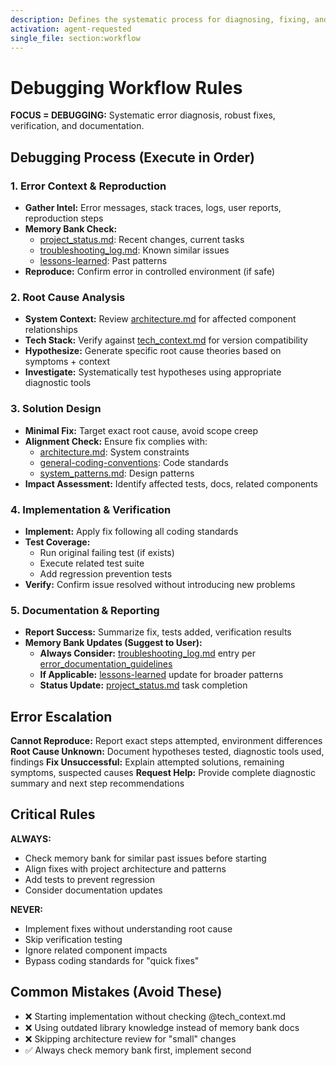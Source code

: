 ```yaml
---
description: Defines the systematic process for diagnosing, fixing, and documenting
activation: agent-requested
single_file: section:workflow
---
```

# Debugging Workflow Rules

**FOCUS = DEBUGGING:** Systematic error diagnosis, robust fixes, verification, and documentation.

## Debugging Process (Execute in Order)

### 1. Error Context & Reproduction
- **Gather Intel:** Error messages, stack traces, logs, user reports, reproduction steps
- **Memory Bank Check:** 
  - [project_status.md](memory-bank/status/project_status.md): Recent changes, current tasks
  - [troubleshooting_log.md](memory-bank/project/troubleshooting_log.md): Known similar issues
  - [lessons-learned](rules/best-practices/lessons-learned.md): Past patterns
- **Reproduce:** Confirm error in controlled environment (if safe)

### 2. Root Cause Analysis
- **System Context:** Review [architecture.md](memory-bank/project/architecture.md) for affected component relationships
- **Tech Stack:** Verify against [tech_context.md](memory-bank/project/tech_context.md) for version compatibility
- **Hypothesize:** Generate specific root cause theories based on symptoms + context
- **Investigate:** Systematically test hypotheses using appropriate diagnostic tools

### 3. Solution Design
- **Minimal Fix:** Target exact root cause, avoid scope creep
- **Alignment Check:** Ensure fix complies with:
  - [architecture.md](memory-bank/project/architecture.md): System constraints
  - [general-coding-conventions](rules/core/general-coding-conventions.md): Code standards
  - [system_patterns.md](memory-bank/project/system_patterns.md): Design patterns
- **Impact Assessment:** Identify affected tests, docs, related components

### 4. Implementation & Verification
- **Implement:** Apply fix following all coding standards
- **Test Coverage:**
  - Run original failing test (if exists)
  - Execute related test suite
  - Add regression prevention tests
- **Verify:** Confirm issue resolved without introducing new problems

### 5. Documentation & Reporting
- **Report Success:** Summarize fix, tests added, verification results
- **Memory Bank Updates (Suggest to User):**
  - **Always Consider:** [troubleshooting_log.md](memory-bank/project/troubleshooting_log.md) entry per [error_documentation_guidelines](rules/best-practices/error-documentation-guidelines.md)
  - **If Applicable:** [lessons-learned](rules/best-practices/lessons-learned.md) update for broader patterns
  - **Status Update:** [project_status.md](memory-bank/status/project_status.md) task completion

## Error Escalation

**Cannot Reproduce:** Report exact steps attempted, environment differences
**Root Cause Unknown:** Document hypotheses tested, diagnostic tools used, findings
**Fix Unsuccessful:** Explain attempted solutions, remaining symptoms, suspected causes
**Request Help:** Provide complete diagnostic summary and next step recommendations

## Critical Rules

**ALWAYS:**
- Check memory bank for similar past issues before starting
- Align fixes with project architecture and patterns
- Add tests to prevent regression
- Consider documentation updates

**NEVER:**
- Implement fixes without understanding root cause
- Skip verification testing
- Ignore related component impacts
- Bypass coding standards for "quick fixes"

## Common Mistakes (Avoid These)
- ❌ Starting implementation without checking @tech_context.md
- ❌ Using outdated library knowledge instead of memory bank docs
- ❌ Skipping architecture review for "small" changes
- ✅ Always check memory bank first, implement second
